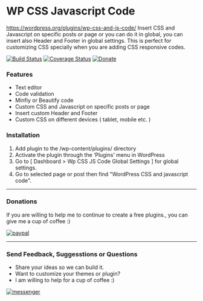 # WP CSS Javascript Code

https://wordpress.org/plugins/wp-css-and-js-code/
Insert CSS and Javascript on specific posts or page or you can do it in global, you can insert also Header and Footer in global settings. This is perfect for customizing CSS specially when you are adding CSS responsive codes.


[![Build Status](http://img.shields.io/travis/badges/badgerbadgerbadger.svg?style=flat-square)](https://wordpress.org) [![Coverage Status](http://img.shields.io/coveralls/badges/badgerbadgerbadger.svg?style=flat-square)](https://coveralls.io/r/badges/badgerbadgerbadger) [![Donate](https://img.shields.io/badge/Donate-PayPal-green.svg)](https://www.paypal.me/jundellagbo)

### Features

- Text editor
- Code validation
- Minfiy or Beautify code
- Custom CSS and Javascript on specific posts or page
- Insert custom Header and Footer
- Custom CSS on different devices ( tablet, mobile etc. )

### Installation

1. Add plugin to the /wp-content/plugins/ directory
2. Activate the plugin through the ‘Plugins’ menu in WordPress
3. Go to [ Dashboard > Wp CSS JS Code Global Settings ] for global settings.
4. Go to selected page or post then find "WordPress CSS and javascript code".

---

### Donations

If you are willing to help me to continue to create a free plugins., you can give me a cup of coffee :) 

[![paypal](https://www.paypalobjects.com/en_US/i/btn/btn_donateCC_LG.gif)](https://www.paypal.me/jundellagbo)

---

### Send Feedback, Suggesstions or Questions

- Share your ideas so we can build it.
- Want to customize your themes or plugin?
- I am willing to help for a cup of coffee :)

[![messenger](https://img.shields.io/badge/Send%20to-Messenger-blue.svg)](https://m.me/jundell.ictned.ph)
